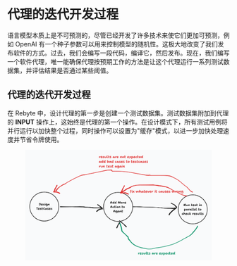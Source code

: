 # 代理的迭代开发过程

语言模型本质上是不可预测的，尽管已经开发了许多技术来使它们更加可预测，例如 OpenAI 有一个种子参数可以用来控制模型的随机性。这极大地改变了我们发布软件的方式。过去，我们会编写一段代码，编译它，然后发布。现在，我们编写一个软件代理，唯一能确保代理按预期工作的方法是让这个代理运行一系列测试数据集，并评估结果是否通过某些阈值。

## 代理的迭代开发过程

在 Rebyte 中，设计代理的第一步是创建一个测试数据集。测试数据集附加到代理的 **INPUT** 操作上，这始终是代理的第一个操作。在设计模式下，所有测试用例将并行运行以加快整个过程，同时操作可以设置为"缓存"模式，以进一步加快处理速度并节省令牌使用。

<figure><img src="../.gitbook/assets/image (13).png" alt=""><figcaption></figcaption></figure>
